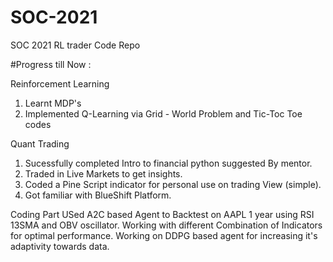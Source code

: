 # SOC-2021
SOC 2021 RL trader Code Repo

#Progress till Now :

Reinforcement Learning 
1. Learnt MDP's 
2. Implemented Q-Learning via Grid - World Problem and Tic-Toc Toe codes

Quant Trading

1. Sucessfully completed Intro to financial python suggested By mentor.
2. Traded in Live Markets to get insights.
3. Coded a Pine Script indicator for personal use on trading View (simple).
4. Got familiar with BlueShift Platform. 

Coding Part
USed A2C based Agent to Backtest on AAPL 1 year using RSI 13SMA and OBV oscillator.
Working with different Combination of Indicators for optimal performance.
Working on DDPG based agent for increasing it's adaptivity towards data.

